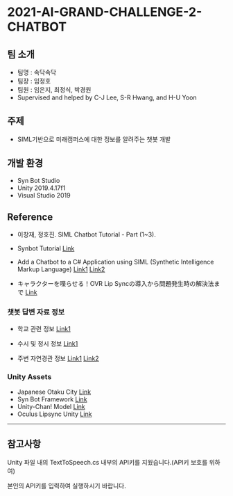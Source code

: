 # 2021-AI-GRAND-CHALLENGE-2-CHATBOT
## 팀 소개
+ 팀명 : 속닥속닥
+ 팀장 : 임정호 
+ 팀원 : 임은지, 최정식, 박경원 
+ Supervised and helped by C-J Lee, S-R Hwang, and H-U Yoon

## 주제
- SIML기반으로 미래캠퍼스에 대한 정보를 알려주는 챗봇 개발

## 개발 환경
- Syn Bot Studio
- Unity 2019.4.17f1
- Visual Studio 2019

## Reference
- 이창재, 정호진. SIML Chatbot Tutorial - Part (1~3).
 
- Synbot Tutorial [Link](https://developer.syn.co.in/tutorial/index.html)
 
- Add a Chatbot to a C# Application using SIML (Synthetic Intelligence Markup Language) [Link1](https://www.codeproject.com/Articles/866760/Add-a-Chatbot-to-a-Csharp-Application-using-SIML-S) [Link2](https://www.codeproject.com/Articles/868466/Add-a-Chatbot-to-a-Csharp-application-using-SIML-2)
 
- キャラクターを喋らせる！OVR Lip Syncの導入から問題発生時の解決法まで [Link](https://blog.gcrest.com/archives/404)
 
 ### 챗봇 답변 자료 정보
- 학교 관련 정보 [Link1](https://www.yonsei.ac.kr/wj/index.jsp)
 
- 수시 및 정시 정보 [Link1](https://www.nesin.com/menu_2019_4.html?caseBy=avgJ&code=88)
 
- 주변 자연경관 정보 [Link1](http://www.heritage.go.kr/heri/cul/culSelectDetail.do?ccbaCpno=2113201200000&pageNo=1_1_2_0) [Link2](https://blog.naver.com/jhkimism/221500166348)
 
 ### Unity Assets
 - Japanese Otaku City [Link](https://assetstore.unity.com/packages/3d/environments/urban/japanese-otaku-city-20359)
 - Syn Bot Framework [Link](https://developer.syn.co.in/tutorial/bot/oscova/unity-bot.html)
 - Unity-Chan! Model [Link](https://assetstore.unity.com/packages/3d/characters/unity-chan-model-18705)
 - Oculus Lipsync Unity [Link](https://developer.oculus.com/downloads/package/oculus-lipsync-unity/)
------------------
## 참고사항
Unity 파일 내의 TextToSpeech.cs 내부의 API키를 지웠습니다.(API키 보호를 위하여)

본인의 API키를 입력하여 실행하시기 바랍니다.
